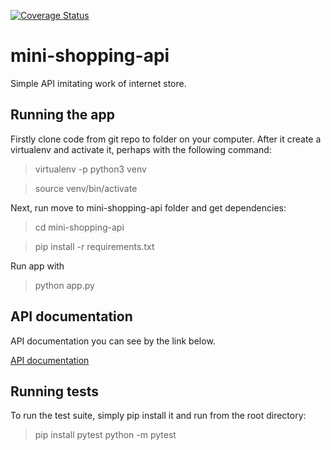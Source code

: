 [![Coverage Status](https://coveralls.io/repos/github/andrii-chumak/mini-shopping-api/badge.svg?branch=dev-2.0)](https://coveralls.io/github/andrii-chumak/mini-shopping-api?branch=dev-2.0)

# mini-shopping-api

Simple API imitating work of internet store.

## Running the app
Firstly clone code from git repo to folder on your computer. 
After it create a virtualenv and activate it, perhaps with the following command:

> virtualenv -p python3 venv

> source venv/bin/activate

Next, run move to mini-shopping-api folder and get dependencies:
> cd mini-shopping-api

> pip install -r requirements.txt

Run app with

> python app.py

## API documentation

API documentation you can see by the link below.

[API documentation](https://web.postman.co/workspace/My-Workspace~81445ad8-1a44-4e4b-8912-f2eb2b24b119/documentation/13917160-4f5b5ac3-8a51-44c0-aa0b-836a1f814955)

## Running tests

To run the test suite, simply pip install it and run from the root directory:

> pip install pytest
> python -m pytest

